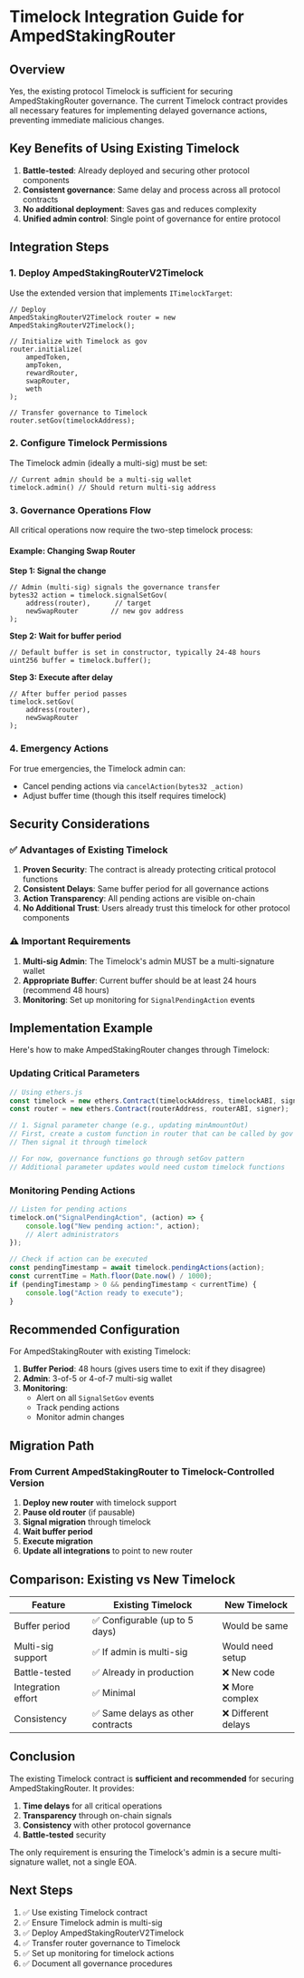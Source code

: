 # Timelock Integration Guide for AmpedStakingRouter

## Overview

Yes, the existing protocol Timelock is sufficient for securing AmpedStakingRouter governance. The current Timelock contract provides all necessary features for implementing delayed governance actions, preventing immediate malicious changes.

## Key Benefits of Using Existing Timelock

1. **Battle-tested**: Already deployed and securing other protocol components
2. **Consistent governance**: Same delay and process across all protocol contracts
3. **No additional deployment**: Saves gas and reduces complexity
4. **Unified admin control**: Single point of governance for entire protocol

## Integration Steps

### 1. Deploy AmpedStakingRouterV2Timelock

Use the extended version that implements `ITimelockTarget`:

```solidity
// Deploy
AmpedStakingRouterV2Timelock router = new AmpedStakingRouterV2Timelock();

// Initialize with Timelock as gov
router.initialize(
    ampedToken,
    ampToken,
    rewardRouter,
    swapRouter,
    weth
);

// Transfer governance to Timelock
router.setGov(timelockAddress);
```

### 2. Configure Timelock Permissions

The Timelock admin (ideally a multi-sig) must be set:

```solidity
// Current admin should be a multi-sig wallet
timelock.admin() // Should return multi-sig address
```

### 3. Governance Operations Flow

All critical operations now require the two-step timelock process:

#### Example: Changing Swap Router

**Step 1: Signal the change**
```solidity
// Admin (multi-sig) signals the governance transfer
bytes32 action = timelock.signalSetGov(
    address(router),      // target
    newSwapRouter        // new gov address
);
```

**Step 2: Wait for buffer period**
```solidity
// Default buffer is set in constructor, typically 24-48 hours
uint256 buffer = timelock.buffer();
```

**Step 3: Execute after delay**
```solidity
// After buffer period passes
timelock.setGov(
    address(router),
    newSwapRouter
);
```

### 4. Emergency Actions

For true emergencies, the Timelock admin can:
- Cancel pending actions via `cancelAction(bytes32 _action)`
- Adjust buffer time (though this itself requires timelock)

## Security Considerations

### ✅ Advantages of Existing Timelock

1. **Proven Security**: The contract is already protecting critical protocol functions
2. **Consistent Delays**: Same buffer period for all governance actions
3. **Action Transparency**: All pending actions are visible on-chain
4. **No Additional Trust**: Users already trust this timelock for other protocol components

### ⚠️ Important Requirements

1. **Multi-sig Admin**: The Timelock's admin MUST be a multi-signature wallet
2. **Appropriate Buffer**: Current buffer should be at least 24 hours (recommend 48 hours)
3. **Monitoring**: Set up monitoring for `SignalPendingAction` events

## Implementation Example

Here's how to make AmpedStakingRouter changes through Timelock:

### Updating Critical Parameters

```javascript
// Using ethers.js
const timelock = new ethers.Contract(timelockAddress, timelockABI, signer);
const router = new ethers.Contract(routerAddress, routerABI, signer);

// 1. Signal parameter change (e.g., updating minAmountOut)
// First, create a custom function in router that can be called by gov
// Then signal it through timelock

// For now, governance functions go through setGov pattern
// Additional parameter updates would need custom timelock functions
```

### Monitoring Pending Actions

```javascript
// Listen for pending actions
timelock.on("SignalPendingAction", (action) => {
    console.log("New pending action:", action);
    // Alert administrators
});

// Check if action can be executed
const pendingTimestamp = await timelock.pendingActions(action);
const currentTime = Math.floor(Date.now() / 1000);
if (pendingTimestamp > 0 && pendingTimestamp < currentTime) {
    console.log("Action ready to execute");
}
```

## Recommended Configuration

For AmpedStakingRouter with existing Timelock:

1. **Buffer Period**: 48 hours (gives users time to exit if they disagree)
2. **Admin**: 3-of-5 or 4-of-7 multi-sig wallet
3. **Monitoring**: 
   - Alert on all `SignalSetGov` events
   - Track pending actions
   - Monitor admin changes

## Migration Path

### From Current AmpedStakingRouter to Timelock-Controlled Version

1. **Deploy new router** with timelock support
2. **Pause old router** (if pausable)
3. **Signal migration** through timelock
4. **Wait buffer period**
5. **Execute migration**
6. **Update all integrations** to point to new router

## Comparison: Existing vs New Timelock

| Feature | Existing Timelock | New Timelock |
|---------|------------------|--------------|
| Buffer period | ✅ Configurable (up to 5 days) | Would be same |
| Multi-sig support | ✅ If admin is multi-sig | Would need setup |
| Battle-tested | ✅ Already in production | ❌ New code |
| Integration effort | ✅ Minimal | ❌ More complex |
| Consistency | ✅ Same delays as other contracts | ❌ Different delays |

## Conclusion

The existing Timelock contract is **sufficient and recommended** for securing AmpedStakingRouter. It provides:

1. **Time delays** for all critical operations
2. **Transparency** through on-chain signals
3. **Consistency** with other protocol governance
4. **Battle-tested** security

The only requirement is ensuring the Timelock's admin is a secure multi-signature wallet, not a single EOA.

## Next Steps

1. ✅ Use existing Timelock contract
2. ✅ Ensure Timelock admin is multi-sig
3. ✅ Deploy AmpedStakingRouterV2Timelock
4. ✅ Transfer router governance to Timelock
5. ✅ Set up monitoring for timelock actions
6. ✅ Document all governance procedures